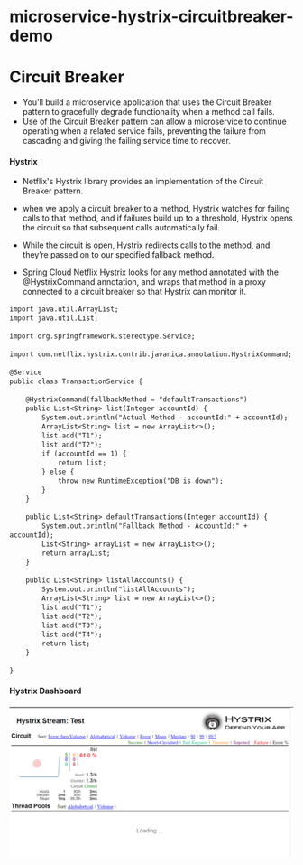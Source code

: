 # microservice-hystrix-circuitbreaker-demo

# Circuit Breaker
* You'll build a microservice application that uses the Circuit Breaker pattern to gracefully degrade functionality when a method call fails. 
* Use of the Circuit Breaker pattern can allow a microservice to continue operating when a related service fails, preventing the failure from cascading and giving the failing service time to recover.


#### Hystrix
* Netflix's Hystrix library provides an implementation of the Circuit Breaker pattern.
* when we apply a circuit breaker to a method, Hystrix watches for failing calls to that method, and if failures build up to a threshold, Hystrix opens the circuit so that subsequent calls automatically fail. 
* While the circuit is open, Hystrix redirects calls to the method, and they’re passed on to our specified fallback method.


* Spring Cloud Netflix Hystrix looks for any method annotated with the @HystrixCommand annotation, and wraps that method in a proxy connected to a circuit breaker so that Hystrix can monitor it.


```
import java.util.ArrayList;
import java.util.List;

import org.springframework.stereotype.Service;

import com.netflix.hystrix.contrib.javanica.annotation.HystrixCommand;

@Service
public class TransactionService {

	@HystrixCommand(fallbackMethod = "defaultTransactions")
	public List<String> list(Integer accountId) {
		System.out.println("Actual Method - accountId:" + accountId);
		ArrayList<String> list = new ArrayList<>();
		list.add("T1");
		list.add("T2");
		if (accountId == 1) {
			return list;
		} else {
			throw new RuntimeException("DB is down");
		}
	}

	public List<String> defaultTransactions(Integer accountId) {
		System.out.println("Fallback Method - AccountId:" + accountId);
		List<String> arrayList = new ArrayList<>();
		return arrayList;
	}

	public List<String> listAllAccounts() {
		System.out.println("listAllAccounts");
		ArrayList<String> list = new ArrayList<>();
		list.add("T1");
		list.add("T2");
		list.add("T3");
		list.add("T4");
		return list;
	}

}
```

#### Hystrix Dashboard
![](hystrix.png)
